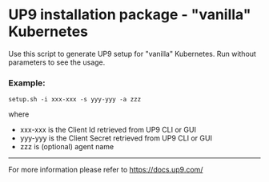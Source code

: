 # UP9 installation package - "vanilla" Kubernetes

 Use this script to generate UP9 setup for "vanilla" Kubernetes.
 Run without parameters to see the usage.

### Example:
   `setup.sh -i xxx-xxx -s yyy-yyy -a zzz`

 where
 
* xxx-xxx is the Client Id retrieved from UP9 CLI or GUI
* yyy-yyy is the Client Secret retrieved from UP9 CLI or GUI
* zzz is (optional) agent name


---

 For more information please refer to https://docs.up9.com/


